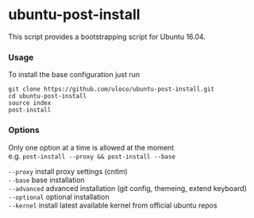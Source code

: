 # ubuntu-post-install

This script provides a bootstrapping script for Ubuntu 16.04.

### Usage
To install the base configuration just run

    git clone https://github.com/uloco/ubuntu-post-install.git
    cd ubuntu-post-install
    source index
    post-install

### Options

Only one option at a time is allowed at the moment  
e.g. `post-install --proxy && post-install --base`


`--proxy` install proxy settings (cntlm)  
`--base` base installation  
`--advanced` advanced installation (git config, themeing, extend keyboard)  
`--optional` optional installation  
`--kernel` install latest available kernel from official ubuntu repos  
